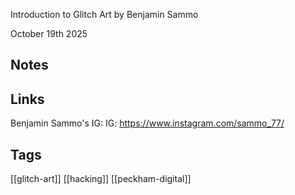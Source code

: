 Introduction to Glitch Art
by Benjamin Sammo

October 19th 2025
## Notes

## Links
Benjamin Sammo's IG: IG: https://www.instagram.com/sammo_77/
## Tags

[[glitch-art]]
[[hacking]]
[[peckham-digital]]